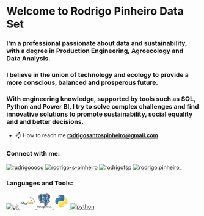 <h1 align="left">Welcome to Rodrigo Pinheiro Data Set</h1>
<h3 align="left">I'm a professional passionate about data and sustainability, with a degree in Production Engineering, Agroecology and Data Analysis.</h3> 
<h3 align="left">I believe in the union of technology and ecology to provide a more conscious, balanced and prosperous future.</h3>
<h3 align="left">With engineering knowledge, supported by tools such as SQL, Python and Power BI, I try to solve complex challenges and find innovative solutions to promote sustainability, social equality  and and better decisions.</h3>

- 📫 How to reach me **rodrigosantospinheiro@gmail.com**

<h3 align="left">Connect with me:</h3>
<p align="left">
<a href="https://twitter.com/rudrigooooo" target="blank"><img align="center" src="https://raw.githubusercontent.com/rahuldkjain/github-profile-readme-generator/master/src/images/icons/Social/twitter.svg" alt="rudrigooooo" height="30" width="40" /></a>
<a href="https://linkedin.com/in/rodrigo-s-pinheiro" target="blank"><img align="center" src="https://raw.githubusercontent.com/rahuldkjain/github-profile-readme-generator/master/src/images/icons/Social/linked-in-alt.svg" alt="rodrigo-s-pinheiro" height="30" width="40" /></a>
<a href="https://kaggle.com/rodrigofsp" target="blank"><img align="center" src="https://raw.githubusercontent.com/rahuldkjain/github-profile-readme-generator/master/src/images/icons/Social/kaggle.svg" alt="rodrigofsp" height="30" width="40" /></a>
<a href="https://instagram.com/rodrigo.pinheiro_" target="blank"><img align="center" src="https://raw.githubusercontent.com/rahuldkjain/github-profile-readme-generator/master/src/images/icons/Social/instagram.svg" alt="rodrigo.pinheiro_" height="30" width="40" /></a>
</p>

<h3 align="left">Languages and Tools:</h3>
<p align="left">  </a> <a href="https://git-scm.com/" target="_blank" rel="noreferrer"> <img src="https://www.vectorlogo.zone/logos/git-scm/git-scm-icon.svg" alt="git" width="40" height="40"/> </a> <a href="https://www.mysql.com/" target="_blank" rel="noreferrer"> <img src="https://raw.githubusercontent.com/devicons/devicon/master/icons/mysql/mysql-original-wordmark.svg" alt="mysql" width="40" height="40"/> </a> <a href="https://www.postgresql.org" target="_blank" rel="noreferrer"> <img src="https://raw.githubusercontent.com/devicons/devicon/master/icons/postgresql/postgresql-original-wordmark.svg" alt="postgresql" width="40" height="40"/> </a> <a href="https://www.python.org" target="_blank" rel="noreferrer"> <img src="https://raw.githubusercontent.com/devicons/devicon/master/icons/python/python-original.svg" alt="python" width="40" height="40"/> </a> <a href="https://app.powerbi.com" target="_blank" rel="noreferrer"> <img src="https://upload.wikimedia.org/wikipedia/commons/c/cf/New_Power_BI_Logo.svg" alt="python" width="40" height="40"/> </a> </p>
